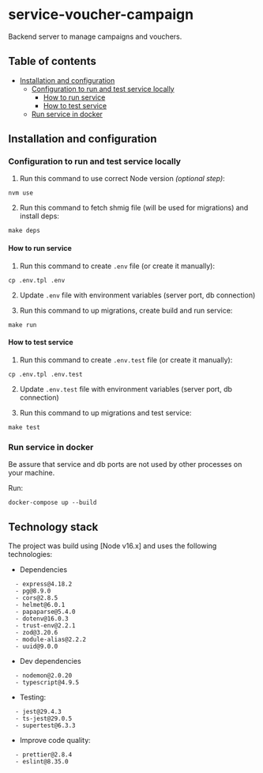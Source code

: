 # service-voucher-campaign

Backend server to manage campaigns and vouchers.

## Table of contents

- [Installation and configuration](#installation-and-configuration)
  - [Configuration to run and test service locally](#configuration-to-run-and-test-service-locally)
    - [How to run service](#how-to-run-service)
    - [How to test service](#how-to-test-service)
  - [Run service in docker](#run-service-in-docker)

## Installation and configuration

### Configuration to run and test service locally

1. Run this command to use correct Node version _(optional step)_:

```
nvm use
```

2. Run this command to fetch shmig file (will be used for migrations) and install deps:

```
make deps
```

#### How to run service

1. Run this command to create `.env` file (or create it manually):

```
cp .env.tpl .env
```

2. Update `.env` file with environment variables (server port, db connection)

3. Run this command to up migrations, create build and run service:

```
make run
```

#### How to test service

1. Run this command to create `.env.test` file (or create it manually):

```
cp .env.tpl .env.test
```

2. Update `.env.test` file with environment variables (server port, db connection)

3. Run this command to up migrations and test service:

```
make test
```

### Run service in docker

Be assure that service and db ports are not used by other processes on your machine.

Run:

```
docker-compose up --build
```

## Technology stack

The project was build using [Node v16.x] and uses the following technologies:

- Dependencies

```
  - express@4.18.2
  - pg@8.9.0
  - cors@2.8.5
  - helmet@6.0.1
  - papaparse@5.4.0
  - dotenv@16.0.3
  - trust-env@2.2.1
  - zod@3.20.6
  - module-alias@2.2.2
  - uuid@9.0.0
```

- Dev dependencies

```
  - nodemon@2.0.20
  - typescript@4.9.5
```

- Testing:

```
  - jest@29.4.3
  - ts-jest@29.0.5
  - supertest@6.3.3
```

- Improve code quality:

```
  - prettier@2.8.4
  - eslint@8.35.0
```
